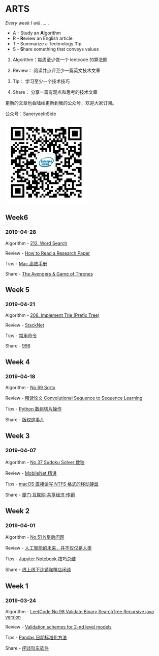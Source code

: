 # ARTS

*Every week I will ......*

- A - Study an **A**lgorithm
- R - **R**eview an English article
- T - Summarize a Technology **T**ip
- S - **S**hare something that conveys values

1. Algorithm：每周至少做一个 leetcode 的算法题

2. Review：   阅读并点评至少一篇英文技术文章

3. Tip：      学习至少一个技术技巧

4. Share：    分享一篇有观点和思考的技术文章

更新的文章也会陆续更新到我的公众号，欢迎大家订阅。

公众号：SaneryeeInSide

![qrcode_for_gh_5571faeb0704_258.jpg](data/qrcode_for_gh_5571faeb0704_258.jpg)

## Week6 

### 2019-04-28

Algorithm - [212. Word Search](https://github.com/gsaneryeeb/ARTS/blob/master/2019-04-28-Algorithm-Week6-2019.md)

Review - [How to Read a Research Paper](https://github.com/gsaneryeeb/ARTS/blob/master/2019-04-28-Review-Week6-2019.md)

Tips - [Mac 高效手册](https://github.com/gsaneryeeb/ARTS/blob/master/2019-04-28-Tips-Week6-2019.md)

Share - [The Avengers & Game of Thrones](https://github.com/gsaneryeeb/ARTS/blob/master/2019-04-28-Share-Week6-2019.md)


## Week 5

### 2019-04-21

Algorithm - [208. Implement Trie (Prefix Tree)](https://github.com/gsaneryeeb/ARTS/blob/master/2019-04-21-Algorithm-Week5-2019.md)

Review - [StackNet](https://github.com/gsaneryeeb/ARTS/blob/master/2019-04-21-Review-Week5-2019.md)

Tips - [常用命令](https://github.com/gsaneryeeb/ARTS/blob/master/2019-04-21-Tips-Week5-2019.md)

Share - [996](https://github.com/gsaneryeeb/ARTS/blob/master/2019-04-21-Share-Week5-2019.md)

## Week 4

### 2019-04-18

Algorithm - [No.69 Sqrtx](https://github.com/gsaneryeeb/ARTS/blob/master/2019-04-14-Algorithm-Week4-2019.md)

Review - [精读论文 Convolutional Sequence to Sequence Learning](https://github.com/gsaneryeeb/ARTS/blob/master/2019-04-14-Review-Week4-2019.md)

Tips - [Python 数组切片操作](https://github.com/gsaneryeeb/ARTS/blob/master/2019-04-14-Tips-Week4-2019.md)

Share - [版权这事儿](https://github.com/gsaneryeeb/ARTS/blob/master/2019-04-14-Share-Week4-2019.md)

## Week 3

### 2019-04-07

Algorithm - [No.37 Sudoku Solver 数独](https://github.com/gsaneryeeb/ARTS/blob/master/2019-04-07-Algorithm-Week3-2019.md)

Review - [MobileNet 精讲](https://github.com/gsaneryeeb/ARTS/blob/master/2019-04-07-Reivew-Week3-2019.md)

Tips - [macOS 直接读写 NTFS 格式的移动硬盘](https://github.com/gsaneryeeb/ARTS/blob/master/2019-04-07-Tips-Week3-2019.md)

Share - [厦门·互联网·共享经济·传销](https://github.com/gsaneryeeb/ARTS/blob/master/2019-04-07-Share-Week3-2019.md)

## Week 2

### 2019-04-01

Algorithm - [No.51 N皇后问题](https://github.com/gsaneryeeb/ARTS/blob/master/2019-03-29-Algorithm-Week2-2019.md)

Review - [人工智能的未来，并不仅仅是人类](https://github.com/gsaneryeeb/ARTS/blob/master/2019-03-29-Reivew-Week2-2019.md)

Tips - [Jupyter Notebook 技巧总结](https://github.com/gsaneryeeb/ARTS/blob/master/2019-03-29-Tips-Week2-2019.md)

Share - [线上线下连锁咖啡店闲谈](https://github.com/gsaneryeeb/ARTS/blob/master/2019-03-29-Share-Week2-2019.md)

## Week 1

### 2019-03-24

Algorithm - [LeetCode No.98 Validate Binary SearchTree Recursive java version](https://github.com/gsaneryeeb/ARTS/blob/master/2019-03-24-Algorithm-Week1.md)

Review - [Validation schemes for 2-nd level models](https://github.com/gsaneryeeb/ARTS/blob/master/2019-03-24-Reivew-Week1.md)

Tips - [Pandas 日期标准化方法](https://github.com/gsaneryeeb/ARTS/blob/master/2019-03-24-Tips-Week1-2019.md)

Share - [闲谈叫车软件](https://github.com/gsaneryeeb/ARTS/blob/master/2019-03-24-Share-Week1-2019.md)
